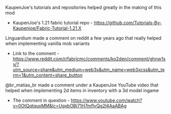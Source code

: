 KaupenJoe's tutorials and repositories helped greatly in the making of this mod

- KaupenJoe's 1.21 fabric tutorial repo - https://github.com/Tutorials-By-Kaupenjoe/Fabric-Tutorial-1.21.X

Linguardium made a comment on reddit a few years ago that really helped when implementing vanilla mob variants

- Link to the comment - https://www.reddit.com/r/fabricmc/comments/ko2den/comment/ghnw1sy/?utm_source=share&utm_medium=web3x&utm_name=web3xcss&utm_term=1&utm_content=share_button

@br_matias_br made a comment under a KaupenJoe YouTube video that helped when implementing 2d items in inventory with a 3d model ingame

- The comment in question - https://www.youtube.com/watch?v=0OtQqtquxMM&lc=UgxbOBj71H7mflyQg2l4AaABAg


